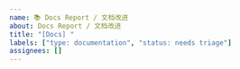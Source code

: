 ```yaml
---
name: 📚 Docs Report / 文档改进
about: Docs Report / 文档改进
title: "[Docs] "
labels: ["type: documentation", "status: needs triage"]
assignees: []
---
```

